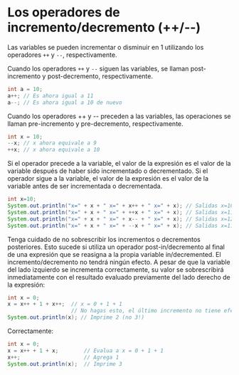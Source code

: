 # Los operadores de incremento/decremento (++/--)
Las variables se pueden incrementar o disminuir en 1 utilizando los operadores `++` y `--`, respectivamente.

Cuando los operadores `++` y `--` siguen las variables,
se llaman post-incremento y post-decremento, respectivamente.
```java
int a = 10;
a++; // Es ahora igual a 11
a--; // Es ahora igual a 10 de nuevo
```
Cuando los operadores ++ y -- preceden a las variables,
las operaciones se llaman pre-incremento y pre-decremento, respectivamente.
```java
int x = 10;
--x; // x ahora equivale a 9
++x; // x ahora equivale a 10
```
Si el operador precede a la variable, el valor de la expresión es el valor de la variable después de haber sido incrementado o decrementado.
Si el operador sigue a la variable, el valor de la expresión es el valor de la variable antes de ser incrementada o decrementada.
```java
int x=10;
System.out.println("x=" + x + " x=" + x++ + " x=" + x); // Salidas x=10 x=10 x=11 
System.out.println("x=" + x + " x=" + ++x + " x=" + x); // Salidas x=11 x=12 x=12 
System.out.println("x=" + x + " x=" + x-- + " x=" + x); // Salidas x=12 x=12 x=11 
System.out.println("x=" + x + " x=" + --x + " x=" + x); // Salidas x=11 x=10 x=10
```
Tenga cuidado de no sobrescribir los incrementos o decrementos posteriores.
Esto sucede si utiliza un operador post-in/decremento al final de una expresión que se reasigna a la propia variable in/decremented.
El incremento/decremento no tendrá ningún efecto. A pesar de que la variable del lado izquierdo se incrementa correctamente,
su valor se sobrescribirá inmediatamente con el resultado evaluado previamente del lado derecho de la expresión:
```java
int x = 0;
x = x++ + 1 + x++;  // x = 0 + 1 + 1
                    // No hagas esto, el último incremento no tiene efecto (¡error!) 
System.out.println(x); // Imprime 2 (no 3!)
```
Correctamente:
```java
int x = 0;
x = x++ + 1 + x;        // Evalua a x = 0 + 1 + 1
x++;                    // Agrega 1 
System.out.println(x);  // Imprime 3
```